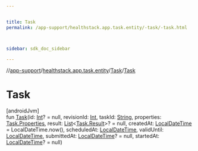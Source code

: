 ```yaml
---


title: Task
permalink: /app-support/healthstack.app.task.entity/-task/-task.html



sidebar: sdk_doc_sidebar

---
```



//[app-support](/app-support.html)/[healthstack.app.task.entity](../index.html)/[Task](index.html)/[Task](-task.html)



# Task



[androidJvm]\
fun [Task](-task.html)(id: [Int](https://kotlinlang.org/api/latest/jvm/stdlib/kotlin/-int/index.html)? = null, revisionId: [Int](https://kotlinlang.org/api/latest/jvm/stdlib/kotlin/-int/index.html), taskId: [String](https://kotlinlang.org/api/latest/jvm/stdlib/kotlin/-string/index.html), properties: [Task.Properties](-properties/index.html), result: [List](https://kotlinlang.org/api/latest/jvm/stdlib/kotlin.collections/-list/index.html)&lt;[Task.Result](-result/index.html)&gt;? = null, createdAt: [LocalDateTime](https://developer.android.com/reference/kotlin/java/time/LocalDateTime.html) = LocalDateTime.now(), scheduledAt: [LocalDateTime](https://developer.android.com/reference/kotlin/java/time/LocalDateTime.html), validUntil: [LocalDateTime](https://developer.android.com/reference/kotlin/java/time/LocalDateTime.html), submittedAt: [LocalDateTime](https://developer.android.com/reference/kotlin/java/time/LocalDateTime.html)? = null, startedAt: [LocalDateTime](https://developer.android.com/reference/kotlin/java/time/LocalDateTime.html)? = null)






